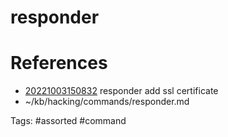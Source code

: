 # responder

# References
- [20221003150832](/zet/20221003150832/README.md) responder add ssl certificate
- ~/kb/hacking/commands/responder.md

Tags:
    #assorted #command
